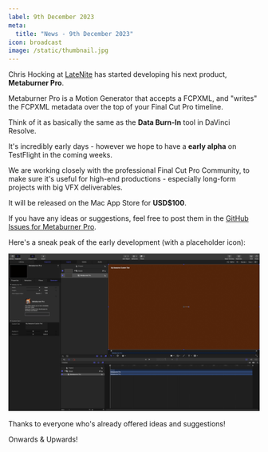 ```yaml
---
label: 9th December 2023
meta:
  title: "News - 9th December 2023"
icon: broadcast
image: /static/thumbnail.jpg
---
```


Chris Hocking at [LateNite](https://latenitefilms.com) has started developing his next product, **Metaburner Pro**.

Metaburner Pro is a Motion Generator that accepts a FCPXML, and "writes" the FCPXML metadata over the top of your Final Cut Pro timeline.

Think of it as basically the same as the **Data Burn-In** tool in DaVinci Resolve.

It's incredibly early days - however we hope to have a **early alpha** on TestFlight in the coming weeks.

We are working closely with the professional Final Cut Pro Community, to make sure it's useful for high-end productions - especially long-form projects with big VFX deliverables.

It will be released on the Mac App Store for **USD$100**.

If you have any ideas or suggestions, feel free to post them in the [GitHub Issues for Metaburner Pro](https://github.com/latenitefilms/MetaburnerPro/issues).

Here's a sneak peak of the early development (with a placeholder icon):

![](/static/metaburner-pro-alpha.jpeg)

Thanks to everyone who's already offered ideas and suggestions!

Onwards & Upwards!